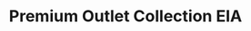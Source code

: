 ---
title: "Premium Outlet Collection EIA"
url: /edmonton-international-airport/premium-outlet-collection-eia/
shop: mall
---